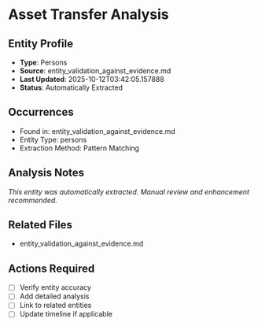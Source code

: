 # Asset Transfer Analysis

## Entity Profile
- **Type**: Persons
- **Source**: entity_validation_against_evidence.md
- **Last Updated**: 2025-10-12T03:42:05.157888
- **Status**: Automatically Extracted

## Occurrences
- Found in: entity_validation_against_evidence.md
- Entity Type: persons
- Extraction Method: Pattern Matching

## Analysis Notes
*This entity was automatically extracted. Manual review and enhancement recommended.*

## Related Files
- entity_validation_against_evidence.md

## Actions Required
- [ ] Verify entity accuracy
- [ ] Add detailed analysis
- [ ] Link to related entities
- [ ] Update timeline if applicable
